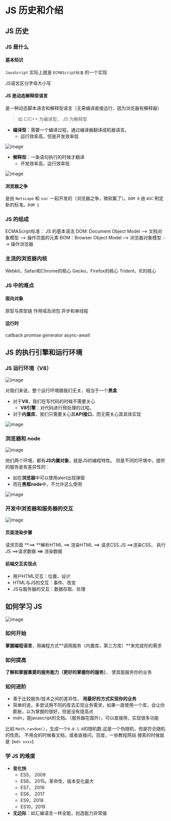 # JS 历史和介绍

## JS 历史
### JS 是什么
#### 基本知识
`JavaScript` 实际上就是 `ECMAScript标准` 的一个实现

JS语言区分字母大小写

#### JS 是动态解释型语言
是一种动态脚本语言和解释型语言（无需编译直接运行，因为浏览器有解释器）
> 如 C/C++ 为编译型， JS 为解释型

- **编译型**：需要一个编译过程，通过编译器翻译成机器语言。
  - 运行效率高，但是开发效率低

![image](https://user-images.githubusercontent.com/33750626/71914744-3a966d80-31b5-11ea-9b35-2900b0084ae2.png)

- **解释型**：一条语句执行的时候才翻译
  - 开发效率高，运行效率低

![image](https://user-images.githubusercontent.com/33750626/71914778-4d10a700-31b5-11ea-9cd9-a9451e122f8a.png)
#### 浏览器之争
是由 `Netscape` 和 `sun `一起开发的（浏览器之争，微软赢了）。`DOM 0`
由 `W3C` 制定新的标准。`DOM 1`

### JS 的组成
ECMAScript标准： JS 的基本语法
DOM: Document Object Model --> 文档对象模型 --> 操作页面的元素
BOM：Browser Object Model --> 浏览器对象模型 --> 操作浏览器

### 主流的浏览器内核
Webkit，Safari和Chrome的核心
Gecko，Firefox的核心
Trident，IE的核心


### JS 中的难点 
#### 面向对象
原型与原型链
作用域及闭包
异步和单线程

#### 运行时
callback
promise
generator
async-await

## JS 的执行引擎和运行环境
### JS 运行环境（V8）
![image](https://user-images.githubusercontent.com/33750626/71914801-57cb3c00-31b5-11ea-8063-fa3d7a50101e.png)

对我们来说，整个运行环境跟我们无关，相当于一个**黑盒**

- 对于**V8**，我们在写代码的时候不需要关心
  - **V8引擎**：对代码进行预处理的过程。
- 对于**内置库**，我们只需要关心其**API接口**，而无需关心其具体实现

![image](https://user-images.githubusercontent.com/33750626/71914819-631e6780-31b5-11ea-87dd-15af7070b62b.png)


### 浏览器和 node

![image](https://user-images.githubusercontent.com/33750626/71914828-6d406600-31b5-11ea-9eb5-65261a65d3e5.png)

他们两个环境，都有**JS内置对象**，就是JS的编程特性。
但是不同的环境中，提供的服务是有差异性的：

- 如在**浏览器**中可以使用alert出现弹窗
- 而在**黑框node**中，不允许这么使用

![image](https://user-images.githubusercontent.com/33750626/71914848-77626480-31b5-11ea-84a3-b42664bafbd7.png)

### 开发中浏览器和服务器的交互
![image](https://user-images.githubusercontent.com/33750626/71914876-80ebcc80-31b5-11ea-9ef8-e1c4aa34563b.png)
#### 页面渲染步骤
请求页面 **==> **解析HTML ==> 渲染HTML ==> 请求CSS.JS ==>渲染CSS， 执行JS ==>请求数据 **==>** 渲染数据


#### 前端交互实现点

- 用户HTML交互：位置，设计
- HTML与JS的交互：事件、改变
- JS与服务器的交互：数据存取、处理



## 如何学习 JS

![image](https://user-images.githubusercontent.com/33750626/71914888-8a753480-31b5-11ea-9113-618aa25f60fd.png)
### 如何开始
**掌握编程语言**，用编程方式**调用服务（内置库，第三方库）**来完成你的需求

### 如何提高
**了解和掌握重要的服务能力（更好的掌握你的服务）**， 使其能服务你的业务

### 如何进阶

- 善于比较服务/技术之间的差异性， **用最好的方式实现你的业务**
- 简单的说，多尝试用不同的库去实现业务需求，如果一直使用一个库，会让你膨胀，以为掌握的很好，但是没有提高点
- mdn，是javascript的文档。（服务器在国外），可以直接用，实现很多功能

比如 `Math.random()`，生成一个`0.0-1.0`的随机数.这是一个伪随机，但是符合随机的性质。
不用会的时候看文档，或者直接问，百度，一些教程网站
搜索的时候就是`【mdn xxxx】`

### 学 JS 的难度

- **变化快**
  - ES5， 2009
  - ES6， 2015。革命性，版本变化最大
  - ES7， 2016
  - ES8， 2017
  - ES9，2018
  - ES10，2019
- **无边际**：如汇编语言一样全能，创造能力非常强


